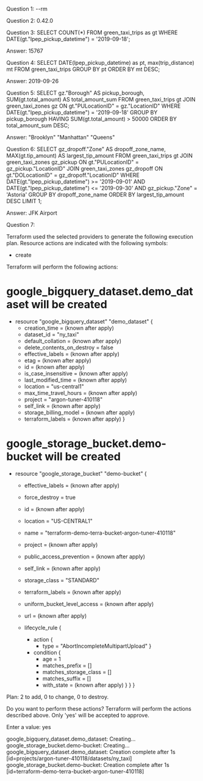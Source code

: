 Question 1:
--rm

Question 2:
0.42.0

Question 3:
SELECT COUNT(*)
FROM green_taxi_trips as gt
WHERE DATE(gt."lpep_pickup_datetime") = '2019-09-18';

Answer:
15767

Question 4:
SELECT DATE(lpep_pickup_datetime) as pt, max(trip_distance) mt
FROM green_taxi_trips
GROUP BY pt
ORDER BY mt DESC;

Answer:
2019-09-26

Question 5:
SELECT gz."Borough" AS pickup_borough,
       SUM(gt.total_amount) AS total_amount_sum
FROM green_taxi_trips gt
JOIN green_taxi_zones gz ON gt."PULocationID" = gz."LocationID"
WHERE DATE(gt."lpep_pickup_datetime") = '2019-09-18'
GROUP BY pickup_borough
HAVING SUM(gt.total_amount) > 50000
ORDER BY total_amount_sum DESC;

Answer:
"Brooklyn" "Manhattan" "Queens"

Question 6:
SELECT gz_dropoff."Zone" AS dropoff_zone_name,
       MAX(gt.tip_amount) AS largest_tip_amount
FROM green_taxi_trips gt
JOIN green_taxi_zones gz_pickup ON gt."PULocationID" = gz_pickup."LocationID"
JOIN green_taxi_zones gz_dropoff ON gt."DOLocationID" = gz_dropoff."LocationID"
WHERE DATE(gt."lpep_pickup_datetime") >= '2019-09-01'
  AND DATE(gt."lpep_pickup_datetime") <= '2019-09-30'
  AND gz_pickup."Zone" = 'Astoria'
GROUP BY dropoff_zone_name
ORDER BY largest_tip_amount DESC
LIMIT 1;

Answer:
JFK Airport

Question 7:

Terraform used the selected providers to generate the following execution plan. Resource
actions are indicated with the following symbols:
  + create

Terraform will perform the following actions:

  # google_bigquery_dataset.demo_dataset will be created
  + resource "google_bigquery_dataset" "demo_dataset" {
      + creation_time              = (known after apply)
      + dataset_id                 = "ny_taxi"
      + default_collation          = (known after apply)
      + delete_contents_on_destroy = false
      + effective_labels           = (known after apply)
      + etag                       = (known after apply)
      + id                         = (known after apply)
      + is_case_insensitive        = (known after apply)
      + last_modified_time         = (known after apply)
      + location                   = "us-central1"
      + max_time_travel_hours      = (known after apply)
      + project                    = "argon-tuner-410118"
      + self_link                  = (known after apply)
      + storage_billing_model      = (known after apply)
      + terraform_labels           = (known after apply)
    }

  # google_storage_bucket.demo-bucket will be created
  + resource "google_storage_bucket" "demo-bucket" {
      + effective_labels            = (known after apply)
      + force_destroy               = true
      + id                          = (known after apply)
      + location                    = "US-CENTRAL1"
      + name                        = "terraform-demo-terra-bucket-argon-tuner-410118"
      + project                     = (known after apply)
      + public_access_prevention    = (known after apply)
      + self_link                   = (known after apply)
      + storage_class               = "STANDARD"
      + terraform_labels            = (known after apply)
      + uniform_bucket_level_access = (known after apply)
      + url                         = (known after apply)

      + lifecycle_rule {
          + action {
              + type = "AbortIncompleteMultipartUpload"
            }
          + condition {
              + age                   = 1
              + matches_prefix        = []
              + matches_storage_class = []
              + matches_suffix        = []
              + with_state            = (known after apply)
            }
        }
    }

Plan: 2 to add, 0 to change, 0 to destroy.

Do you want to perform these actions?
  Terraform will perform the actions described above.
  Only 'yes' will be accepted to approve.

  Enter a value: yes

google_bigquery_dataset.demo_dataset: Creating...
google_storage_bucket.demo-bucket: Creating...
google_bigquery_dataset.demo_dataset: Creation complete after 1s [id=projects/argon-tuner-410118/datasets/ny_taxi]
google_storage_bucket.demo-bucket: Creation complete after 1s [id=terraform-demo-terra-bucket-argon-tuner-410118]